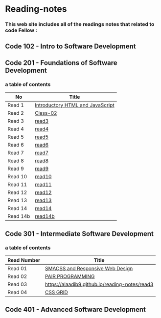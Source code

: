 # Reading-notes

### This web site includes all of the readings notes that related to  code Fellow :

## Code 102 - Intro to Software Development
## Code 201 - Foundations of Software Development
### a table of contents

|No   | Title |
 |-----|------|
 |Read 1 | [ Introductory HTML and JavaScript](https://alaadib9.github.io/reading-notes/class-01)   |
 |Read 2 | [Class-02](https://alaadib9.github.io/reading-notes/calss-02) |
|Read 3| [read3](https://alaadib9.github.io/reading-notes/read3) |
|Read 4| [read4](https://alaadib9.github.io/reading-notes/read4)|
|Read 5| [read5](https://alaadib9.github.io/reading-notes/read5)|
|Read 6| [read6](https://alaadib9.github.io/reading-notes/read6)|
|Read 7| [read7](https://alaadib9.github.io/reading-notes/read7)|
|Read 8| [read8](https://alaadib9.github.io/reading-notes/read8)|
|Read 9| [read9](https://alaadib9.github.io/reading-notes/read9) |
|Read 10| [read10](https://alaadib9.github.io/reading-notes/read10)|
|Read 11| [read11](https://alaadib9.github.io/reading-notes/read11)|
|Read 12| [read12](https://alaadib9.github.io/reading-notes/read12)|
|Read 13| [read13](https://alaadib9.github.io/reading-notes/read13)|
|Read 14| [read14](https://alaadib9.github.io/reading-notes/read14)|
|Read 14b| [read14b](https://alaadib9.github.io/reading-notes/read14b)|

## Code 301 - Intermediate Software Development
### a table of contents
| Read Number   |      Title      | 
|----------|-------------|
| Read 01 |[SMACSS and Responsive Web Design](https://alaadib9.github.io/reading-notes/read01)| 
| Read 02 |[PAIR PROGRAMMING](https://github.com/alaadib9/reading-notes/read02)| 
| Read 03 | https://alaadib9.github.io/reading-notes/read3 | 
| Read 04 |[CSS GRID](https://alaadib9.github.io/reading-notes/read4) | 



## Code 401 - Advanced Software Development


